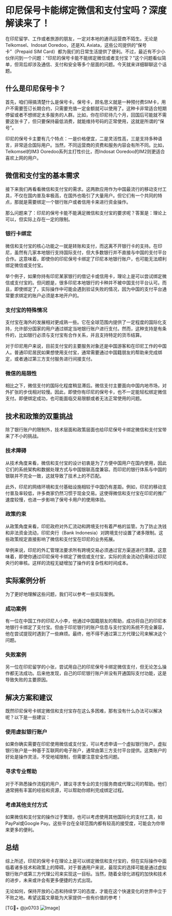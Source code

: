 # 印尼保号卡能绑定微信和支付宝吗？深度解读来了！

在印尼留学、工作或者旅游的朋友，一定对本地的通讯运营商不陌生。无论是Telkomsel、Indosat Ooredoo，还是XL Axiata，这些公司提供的“保号卡”（Prepaid SIM Card）都为我们的日常生活提供了便利。不过，最近有不少小伙伴问到一个问题：“印尼的保号卡能不能绑定微信或者支付宝？”这个问题看似简单，但背后却涉及通信、支付和安全等多个层面的问题。今天就来详细聊聊这个话题。

## 什么是印尼保号卡？

首先，咱们得搞清楚什么是保号卡。保号卡，顾名思义就是一种预付费SIM卡，用户不需要签订长期合约，只需要充值一定金额就可以使用了。这种卡非常适合短期停留或者不想绑定太多服务的人群。比如，你在印尼待几个月，回国后可能就不需要这张卡了，但只要保持最低消费，就能维持号码的正常使用，这就是所谓的“保号”。

印尼的保号卡主要有几个特点：一是价格便宜，二是灵活性高，三是支持多种语言，非常适合国际用户。当然，不同运营商的资费和服务内容会有所不同。比如，Telkomsel的IM3 Ooredoo系列主打性价比，而Indosat Ooredoo的IM2则更适合喜欢上网的用户。

## 微信和支付宝的基本需求

接下来我们再看看微信和支付宝的需求。这两款应用作为中国最流行的移动支付工具，不仅在国内普及率极高，在国外也吸引了大量用户。但它们有一个共同的特点，那就是需要绑定一个银行账户或者信用卡来进行资金操作。

那么问题来了：印尼的保号卡能不能满足微信和支付宝的要求呢？答案是：理论上可以，但实际上存在一定的限制。

### 银行卡绑定

微信和支付宝的核心功能之一就是转账和支付，而这离不开银行卡的支持。在印尼，虽然有几家本地银行支持国际支付，但大多数银行并不直接与中国的支付平台合作。这意味着，即使你的印尼保号卡绑定了印尼本地银行账户，也可能无法顺利绑定微信或支付宝。

举个例子，如果你持有印尼某家银行的借记卡或信用卡，理论上是可以尝试绑定微信或支付宝的。但问题是，很多印尼本地银行的卡种并不被中国支付平台认可。而且，即使绑定了，实际操作中可能会遇到验证失败的情况，因为中国的支付平台通常要求绑定的账户必须是本地开户的。

### 支付宝的特殊情况

支付宝在海外的发展相对更成熟一些。它在全球范围内提供了一定程度的国际化支持，允许部分国家的用户通过绑定当地银行账户进行支付。然而，这种支持是有条件的，比如银行必须与支付宝有合作关系，并且支持特定的货币结算。

对于印尼用户来说，目前支付宝的主要服务对象还是中国游客和在印尼工作的中国人。普通印尼居民如果想使用支付宝，通常需要通过中国籍朋友的帮助来完成绑定，或者通过第三方支付服务进行间接支付。

### 微信的局限性

相比之下，微信支付的国际化程度稍显滞后。微信支付主要面向中国内地市场，对外扩张的步伐相对较慢。因此，即使你有印尼的保号卡，也不一定能轻松绑定微信支付。即便绑定成功，也可能面临交易限额或者无法正常使用的问题。

## 技术和政策的双重挑战

除了银行账户的限制外，技术层面和政策层面也给印尼保号卡绑定微信和支付宝带来了不小的挑战。

### 技术障碍

从技术角度来看，微信和支付宝的设计初衷是为了方便中国用户在国内使用，因此它们的系统架构和数据处理方式与中国银联高度兼容。而印尼的银行体系与中国的银联并不完全一致，这就导致了技术上的不匹配。

此外，印尼的网络环境和支付基础设施相较于中国仍有差距。例如，印尼的移动支付普及率较低，许多商家仍然习惯于现金交易。这使得微信和支付宝在印尼的推广速度较慢，也进一步影响了保号卡用户的使用体验。

### 政策约束

从政策角度来看，印尼政府对外汇流动和跨境支付有着严格的监管。为了防止洗钱和非法资金流动，印尼央行（Bank Indonesia）对跨境支付设置了诸多限制。这些政策规定直接影响了微信和支付宝在印尼的业务拓展。

举例来说，印尼的外汇管理法要求所有跨境交易必须通过官方渠道进行清算。这意味着，即使你通过印尼保号卡绑定了微信或支付宝，实际的资金流动仍需经过印尼央行的审核。这样的流程无疑增加了操作的复杂性和时间成本。

## 实际案例分析

为了更好地理解这些问题，我们可以参考一些实际案例。

### 成功案例

有一位在中国工作的印尼人小李，他通过中国籍朋友的帮助，成功将自己的印尼本地银行卡绑定了支付宝。但由于印尼银行的账户信息与支付宝的系统不完全兼容，他在尝试提现时遇到了一些麻烦。最终，他不得不通过第三方代理公司来解决这个问题。

### 失败案例

另一位在印尼留学的小张，尝试用自己的印尼保号卡绑定微信支付，但无论怎么操作都无法成功。后来他发现，自己的印尼银行账户并没有开通国际支付功能，这是导致失败的主要原因。

## 解决方案和建议

既然印尼保号卡绑定微信和支付宝存在这么多困难，那有没有什么办法可以解决呢？以下是一些建议：

### 使用虚拟银行账户

如果你确实需要在印尼使用微信或支付宝，可以考虑申请一个虚拟银行账户。虚拟银行账户是一种基于互联网的电子账户，通常由第三方支付平台提供。这类账户的好处是操作灵活，不受地域限制，但需要注意安全性问题。

### 寻求专业帮助

对于不熟悉操作流程的用户，建议寻求专业的支付服务商或代理公司的帮助。他们通常拥有丰富的经验和资源，可以帮助你顺利完成绑定过程。

### 考虑其他支付方式

如果微信和支付宝的操作过于繁琐，也可以考虑使用其他国际化的支付工具，如PayPal或Google Pay。这些平台在全球范围内都有较高的接受度，可能会为你带来更多的便利。

## 总结

综上所述，印尼的保号卡在理论上是可以绑定微信和支付宝的，但在实际操作中面临着诸多技术和政策上的障碍。对于普通用户来说，最现实的选择可能是通过虚拟银行账户或第三方代理公司来实现这一目标。当然，随着全球化进程的加快和技术的进步，未来或许会有更多便捷的方式出现。

无论如何，保持开放的心态和持续学习的态度，才能在这个快速变化的世界中立于不败之地。希望这篇文章能为大家提供一些有价值的参考！

[TG💪+ @jx0703 ![Image](https://github.com/user-attachments/assets/dbca1d08-cadb-493c-b0ec-ad6f7a83f270)]
